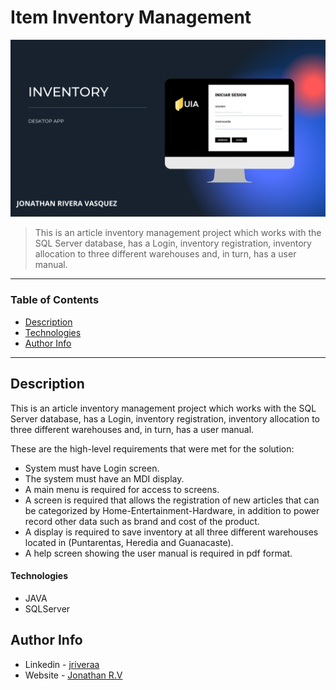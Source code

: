 # Item Inventory Management


![Project Image](https://raw.githubusercontent.com/riveraaj/Inventory/main/src/inventory.png)

> This is an article inventory management project which works with the SQL Server database, has a Login, inventory registration, inventory allocation to three different warehouses and, in turn, has a user manual.

---

### Table of Contents

- [Description](#description)
- [Technologies](#technologies)
- [Author Info](#author-info)

---

## Description

This is an article inventory management project which works with the SQL Server database, has a Login, inventory registration, inventory allocation to three different warehouses and, in turn, has a user manual.

These are the high-level requirements that were met for the solution:

- System must have Login screen.
- The system must have an MDI display.
- A main menu is required for access to screens.
- A screen is required that allows the registration of new articles that can be categorized by Home-Entertainment-Hardware, in addition to power record other data such as brand and cost of the product.
- A display is required to save inventory at all three different warehouses located in (Puntarentas, Heredia and Guanacaste).
- A help screen showing the user manual is required in pdf format.

#### Technologies

- JAVA
- SQLServer

## Author Info

- Linkedin - [jriveraa](https://www.linkedin.com/in/jriveraaa/)
- Website - [Jonathan R.V](https://jamesqquick.com)

